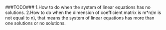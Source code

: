 ###TODO###
1.How to do when the system of linear equations has no solutions.
2.How to do when the dimension of coefficient matrix is m*n(m is not equal to n), that means the system of linear equations has more than one solutions or no solutions.
